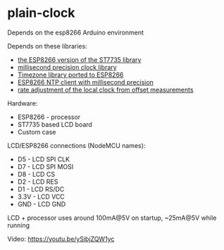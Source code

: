 # plain-clock

Depends on the esp8266 Arduino environment

Depends on these libraries:
* [the ESP8266 version of the ST7735 library](https://github.com/ddrown/Adafruit-ST7735-Library)
* [millisecond precision clock library](https://github.com/ddrown/Arduino_Clock)
* [Timezone library ported to ESP8266](https://github.com/ddrown/Timezone)
* [ESP8266 NTP client with millisecond precision](https://github.com/ddrown/Arduino_NTPClient)
* [rate adjustment of the local clock from offset measurements](https://github.com/ddrown/Arduino_ClockPID)

Hardware:
* ESP8266 - processor
* ST7735 based LCD board
* Custom case

LCD/ESP8266 connections (NodeMCU names):

* D5 - LCD SPI CLK
* D7 - LCD SPI MOSI
* D8 - LCD CS
* D2 - LCD RES
* D1 - LCD RS/DC
* 3.3V - LCD VCC
* GND - LCD GND

LCD + processor uses around 100mA@5V on startup, ~25mA@5V while running

Video: https://youtu.be/ySibjZQW1yc

